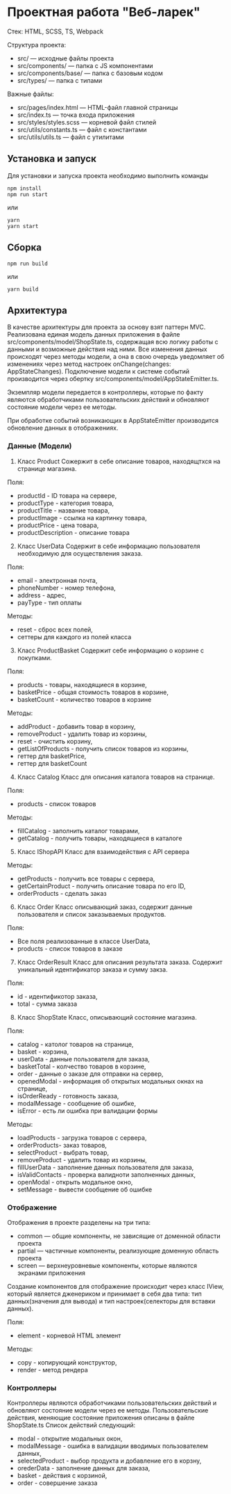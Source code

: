 # Проектная работа "Веб-ларек"

Стек: HTML, SCSS, TS, Webpack

Структура проекта:
- src/ — исходные файлы проекта
- src/components/ — папка с JS компонентами
- src/components/base/ — папка с базовым кодом
- src/types/ — папка с типами

Важные файлы:
- src/pages/index.html — HTML-файл главной страницы
- src/index.ts — точка входа приложения
- src/styles/styles.scss — корневой файл стилей
- src/utils/constants.ts — файл с константами
- src/utils/utils.ts — файл с утилитами

## Установка и запуск
Для установки и запуска проекта необходимо выполнить команды

```
npm install
npm run start
```

или

```
yarn
yarn start
```
## Сборка

```
npm run build
```

или

```
yarn build
```

## Архитектура

В качестве архитектуры для проекта за основу взят паттерн MVC.
Реализована единая модель данных приложения в файле src/components/model/ShopState.ts, содержащая всю логику работы с данными и возможные действия над ними. Все изменения данных происходят через методы модели, а она в свою очередь уведомляет об изменениях через метод настроек onChange(changes: AppStateChanges). Подключение модели к системе событий производится через обертку src/components/model/AppStateEmitter.ts.

Экземпляр модели передается в контроллеры, которые по факту являются обработчиками пользовательских действий и обновляют состояние модели через ее методы.

При обработке событий возникающих в AppStateEmitter производится обновление данных в отображениях. 

### Данные (Модели)

1. Класс Product
Сожержит в себе описание товаров, находящтхся на странице магазина.

Поля:
- productId - ID товара на сервере, 
- productType - категория товара,
- productTitle - название товара,
- productImage - ссылка на картинку товара,
- productPrice - цена товара,
- productDescription - описание товара

2. Класс UserData
Содержит в себе информацию пользователя необходимую для осуществления заказа.

Поля:
- email - электронная почта,
- phoneNumber - номер телефона,
- address - адрес,
- payType - тип оплаты

Методы:
- reset - сброс всех полей,
- сеттеры для каждого из полей класса

3. Класс ProductBasket
Содержит себе информацию о корзине с покупками.

Поля:
- products - товары, находящиеся в корзине,
- basketPrice - общая стоимость товаров в корзине,
- basketCount - количество товаров в корзине

Методы:
- addProduct - добавить товар в корзину,
- removeProduct - удалить товар из корзины,
- reset - очистить корзину,
- getListOfProducts - получить список товаров из корзины,
- геттер для basketPrice,
- геттер для basketCount

4. Класс Catalog
Класс для описания каталога товаров на странице.

Поля:
- products - список товаров

Методы:
- fillCatalog - заполнить каталог товарами,
- getCatalog - получить товары, находящиеся в каталоге

5. Класс IShopAPI 
Класс для взаимодействия с API сервера

Методы:
- getProducts - получить все товары с сервера,
- getCertainProduct - получить описание товара по его ID,
- orderProducts - сделать заказ

6. Класс Order
Класс описывающий заказ, содержит данные пользователя и список заказываемых продуктов.

Поля:
- Все поля реализованные в классе UserData,
- products - список товаров в заказе


7. Класс OrderResult
Класс для описания результата заказа. Содержит уникальный идентификатор заказа и сумму закза.

Поля:
- id - идентификотор заказа,
- total - сумма заказа

8. Класс ShopState
Класс, описывающий состояние магазина. 

Поля:
- catalog - католог товаров на странице,
- basket - корзина,
- userData - данные пользователя для заказа,
- basketTotal - колчество товаров в корзине,
- order - данные о заказе для отправки на сервер,
- openedModal - информация об открытых модальных окнах на странице,
- isOrderReady - готовность заказа,
- modalMessage - сообщение об ошибке,
- isError - есть ли ошибка при валидации формы

Методы:
- loadProducts - загрузка товаров с сервера,
- orderProducts- заказ товаров,
- selectProduct - выбрать товар,
- removeProduct - удалить товар из корзины,
- fillUserData - заполнение данных пользователя для заказа,
- isValidContacts - проверка валидноти заполненных данных,
- openModal - открыть модальное окно,
- setMessage - вывести сообщение об ошибке


### Отображение

Отображения в проекте разделены на три типа:

- common — общие компоненты, не зависящие от доменной области проекта
- partial — частичные компоненты, реализующие доменную область проекта
- screen — верхнеуровневые компоненты, которые являются экранами приложения

Создание компонентов для отображение происходит через класс IView, который является дженериком и принимает в себя два типа: тип данных(значения для вывода) и тип настроек(селекторы для вставки данных).

Поля:
- element - корневой HTML элемент

Методы:
- copy - копирующий конструктор,
- render - метод рендера

### Контроллеры

Контроллеры являются обработчиками пользовательских действий и обновляют состояние модели через ее методы. Пользовательские действия, меняющие состояние приложения описаны в файле ShopState.ts
Список действий следующий:
- modal - открытие модальных окон,
- modalMessage - ошибка в валидации вводимых пользователем данных,
- selectedProduct - выбор продукта и добавление его в корзну,
- orederData - заполнение данных для заказа,
- basket - действия с корзиной,
- order - совершение заказа